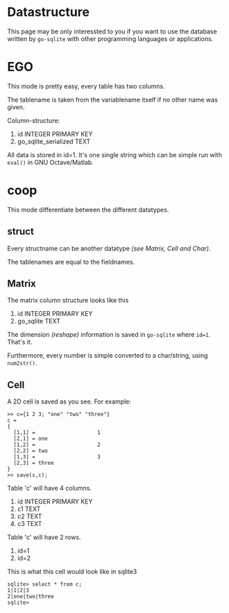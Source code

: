 Datastructure
=============

This page may be only interessted to you if you want to use the database written by `go-sqlite` with other programming languages or applications.


# EGO

This mode is pretty easy, every table has two columns.

The tablename is taken from the variablename itself if no other name was given.

Column-structure:

1. id INTEGER PRIMARY KEY
2. go\_sqlite\_serialized TEXT

All data is stored in id=1. It's one single string which can be simple run with `eval()` in GNU Octave/Matlab.

# coop

This mode differentiate between the different datatypes.

## struct

Every structname can be another datatype _(see Matrix, Cell and Char)_.

The tablenames are equal to the fieldnames.

## Matrix

The matrix column structure looks like this

1. id INTEGER PRIMARY KEY
2. go_sqlite TEXT

The dimension _(reshape)_ information is saved in `go-sqlite` where `id=1`. That's it.

Furthermore, every number is simple converted to a char/string, using `num2str()`.

## Cell

A 2D cell is saved as you see. For example:

    >> c={1 2 3; "one" "two" "three"}
	c = 
	{
	  [1,1] =                    1
	  [2,1] = one
	  [1,2] =                    2
	  [2,2] = two
	  [1,3] =                    3
	  [2,3] = three
	}            
    >> save(s,c);

Table 'c' will have 4 columns.

1. id INTEGER PRIMARY KEY
2. c1 TEXT
3. c2 TEXT
4. c3 TEXT

Table 'c' will have 2 rows.

1. id=1
2. id=2

This is what this cell would look like in sqlite3

    sqlite> select * from c;
    1|1|2|3
    2|one|two|three
    sqlite> 

